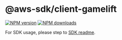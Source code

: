 # @aws-sdk/client-gamelift

[![NPM version](https://img.shields.io/npm/v/@aws-sdk/client-gamelift/rc.svg)](https://www.npmjs.com/package/@aws-sdk/client-gamelift)
[![NPM downloads](https://img.shields.io/npm/dm/@aws-sdk/client-gamelift.svg)](https://www.npmjs.com/package/@aws-sdk/client-gamelift)

For SDK usage, please step to [SDK readme](https://github.com/aws/aws-sdk-js-v3).
